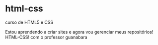 # html-css
curso de HTML5 e CSS

Estou aprendendo a  criar sites e agora vou gerenciar meus repositórios!
HTML-CSS!
com o professor guanabara
